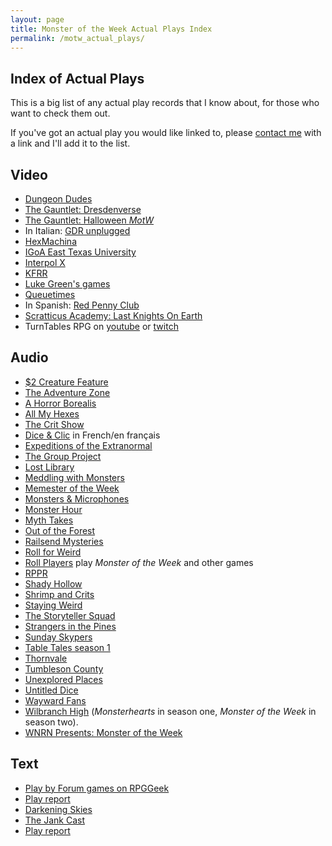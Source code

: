 ```yaml
---
layout: page
title: Monster of the Week Actual Plays Index
permalink: /motw_actual_plays/
---
```

Index of Actual Plays
---------------------
This is a big list of any actual play records that I know about, for those who want to check them out.

If you've got an actual play you would like linked to, please [contact me](mailto:mike@genericgames.co.nz) with a link and I'll add it to the list.

Video
-----

* [Dungeon Dudes](https://www.youtube.com/watch?v=jM1FzXFTB1s&feature=youtu.be)
* [The Gauntlet: Dresdenverse](https://www.youtube.com/playlist?list=PLjXxFOddyHeAG6wOB6rVMLlo2qIJ8Kyup)
* [The Gauntlet: Halloween _MotW_](https://youtu.be/QeZv6lQ4H88)
* In Italian: [GDR unplugged](https://www.youtube.com/playlist?list=PL8v8kar5pSH5ZotZ-Xy8LA558Vt8mAi4C)
* [HexMachina](https://www.twitch.tv/videos/366179244)
* [IGoA East Texas University](https://www.youtube.com/watch?v=A-d1UZY-8Z0&list=PLccARXndpwfg-15iNdN2wU0atyh4ZNyH8)
* [Interpol X](http://happyjacks.org/interpolx)
* [KFRR](https://www.youtube.com/watch?v=aRLtHNHUsIU)
* [Luke Green's games](https://www.youtube.com/playlist?list=PL_1EpyP6ogbDitZ5Zep55PLeErcyD2K5b)
* [Queuetimes](https://queuetimes.com/tag/monster-of-the-week/)
* In Spanish: [Red Penny Club](https://www.youtube.com/watch?v=XSOSe_ZddhM&list=PLEbrDuHKYV2Rkla3jE7Ib4x9mj-9POgMD)
* [Scratticus Academy: Last Knights On Earth](https://www.twitch.tv/collections/Hg-a5CbgeRUV4w)
* TurnTables RPG on [youtube](https://www.youtube.com/channel/UCw0RRx5F1j0334kbgC51qPw) or [twitch](https://www.twitch.tv/turntablesrpg)

Audio
-----
* [$2 Creature Feature](https://2dollarcreature.carrd.co/)
* [The Adventure Zone](http://www.maximumfun.org/adventure-zone/setup-adventure-zone-amnesty)
* [A Horror Borealis](http://oneshotpodcast.com/actual-play/a-horror-borealis/)
* [All My Hexes](https://allmyhexes.simplecast.com/)
* [The Crit Show](https://thecritshowpodcast.com/)
* [Dice & Clic](https://diceandclic.fr/series/monster-of-the-week/) in French/en français
* [Expeditions of the Extranormal](https://theumbraltheater.podbean.com/)
* [The Group Project](https://thegroupproject.com/)
* [Lost Library](https://itunes.apple.com/us/podcast/the-lost-library/id1358744382)
* [Meddling with Monsters](https://open.spotify.com/show/4O7zrvnnppFzljtxNxmRLD?nd=1)
* [Memester of the Week](https://anchor.fm/jason-myers39)
* [Monsters & Microphones](https://anchor.fm/monstersandmicrophones)
* [Monster Hour](https://podcasts.apple.com/us/podcast/monster-hour/id1473549676?fbclid=IwAR3SLdw5BEsat3X8FQgwzORXb2_3iOeaAv7R-x0lg9Y6MtZ57u6735zNmJM)
* [Myth Takes](https://open.spotify.com/show/5LDvlARiOYzuHwxjHY7DoH)
* [Out of the Forest](https://anchor.fm/theforestcast)
* [Railsend Mysteries](https://anchor.fm/railsend-mysteries)
* [Roll for Weird](https://www.majesticgoose.com/podcasts/roll-for-weird)
* [Roll Players](https://roll-players.pinecast.co/) play _Monster of the Week_ and other games
* [RPPR](http://actualplay.roleplayingpublicradio.com/category/systems/powered-by-the-apocalypse/monster-of-the-week/)
* [Shady Hollow](http://welcometoshadyhollow.com/)
* [Shrimp and Crits](https://linktr.ee/shrimpandcrits)
* [Staying Weird](https://soundcloud.com/staying-weird/)
* [The Storyteller Squad](https://thestorytellersquad.captivate.fm)
* [Strangers in the Pines](https://strangers-in-the-pines.captivate.fm/listen)
* [Sunday Skypers](http://sunday-skypers.podbean.com/category/monster-of-the-week/)
* [Table Tales season 1](https://itunes.apple.com/us/podcast/table-tales/id1338113146?mt=2)
* [Thornvale](https://anchor.fm/thornvale/)
* [Tumbleson County](https://soundcloud.com/minionworks/sets/troublesome-times-in-tumbleson)
* [Unexplored Places](https://unexploredcast.tumblr.com/)
* [Untitled Dice](https://www.untitleddicegame.com/wp/)
* [Wayward Fans](http://www.thewaywardfans.com/podcasts/?tag=Monster+of+the+Week)
* [Wilbranch High](https://wilbranchhigh.transistor.fm/) (_Monsterhearts_ in season one, _Monster of the Week_ in season two).
* [WNRN Presents: Monster of the Week](https://soundcloud.com/wnrn/sets/wnrn-monster-of-the-week)

Text
----

* [Play by Forum games on RPGGeek](https://rpggeek.com/forum/1208385/monster-week/play-forum)
* [Play report](http://forums.somethingawful.com/showthread.php?threadid=3501383&pagenumber=10#post407155725)
* [Darkening Skies](http://story-games.com/forums/discussion/15731/monster-of-the-week-at-conception)
* [The Jank Cast](http://jankcast.com/archives/2046)
* [Play report](http://rpggeek.com/thread/862434/shs-7-42-campaign-part-1-set-up)

